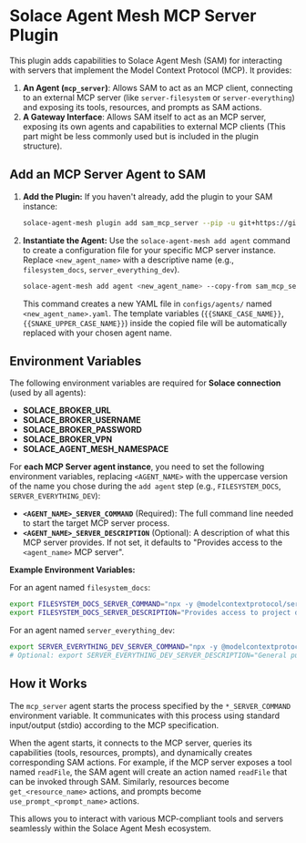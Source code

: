 # Solace Agent Mesh MCP Server Plugin

This plugin adds capabilities to Solace Agent Mesh (SAM) for interacting with servers that implement the Model Context Protocol (MCP). It provides:

1.  **An Agent (`mcp_server`)**: Allows SAM to act as an MCP client, connecting to an external MCP server (like `server-filesystem` or `server-everything`) and exposing its tools, resources, and prompts as SAM actions.
2.  **A Gateway Interface**: Allows SAM itself to act as an MCP server, exposing its own agents and capabilities to external MCP clients (This part might be less commonly used but is included in the plugin structure).

## Add an MCP Server Agent to SAM

1.  **Add the Plugin:**
    If you haven't already, add the plugin to your SAM instance:
    ```sh
    solace-agent-mesh plugin add sam_mcp_server --pip -u git+https://github.com/SolaceLabs/solace-agent-mesh-core-plugins#subdirectory=sam-mcp-server
    ```

2.  **Instantiate the Agent:**
    Use the `solace-agent-mesh add agent` command to create a configuration file for your specific MCP server instance. Replace `<new_agent_name>` with a descriptive name (e.g., `filesystem_docs`, `server_everything_dev`).
    ```sh
    solace-agent-mesh add agent <new_agent_name> --copy-from sam_mcp_server:mcp_server
    ```
    This command creates a new YAML file in `configs/agents/` named `<new_agent_name>.yaml`. The template variables (`{{SNAKE_CASE_NAME}}`, `{{SNAKE_UPPER_CASE_NAME}}`) inside the copied file will be automatically replaced with your chosen agent name.

## Environment Variables

The following environment variables are required for **Solace connection** (used by all agents):
- **SOLACE_BROKER_URL**
- **SOLACE_BROKER_USERNAME**
- **SOLACE_BROKER_PASSWORD**
- **SOLACE_BROKER_VPN**
- **SOLACE_AGENT_MESH_NAMESPACE**

For **each MCP Server agent instance**, you need to set the following environment variables, replacing `<AGENT_NAME>` with the uppercase version of the name you chose during the `add agent` step (e.g., `FILESYSTEM_DOCS`, `SERVER_EVERYTHING_DEV`):

- **`<AGENT_NAME>_SERVER_COMMAND`** (Required): The full command line needed to start the target MCP server process.
- **`<AGENT_NAME>_SERVER_DESCRIPTION`** (Optional): A description of what this MCP server provides. If not set, it defaults to "Provides access to the `<agent_name>` MCP server".

**Example Environment Variables:**

For an agent named `filesystem_docs`:
```bash
export FILESYSTEM_DOCS_SERVER_COMMAND="npx -y @modelcontextprotocol/server-filesystem /path/to/your/documents"
export FILESYSTEM_DOCS_SERVER_DESCRIPTION="Provides access to project documentation via MCP."
```

For an agent named `server_everything_dev`:
```bash
export SERVER_EVERYTHING_DEV_SERVER_COMMAND="npx -y @modelcontextprotocol/server-everything"
# Optional: export SERVER_EVERYTHING_DEV_SERVER_DESCRIPTION="General purpose MCP server for development."
```

## How it Works

The `mcp_server` agent starts the process specified by the `*_SERVER_COMMAND` environment variable. It communicates with this process using standard input/output (stdio) according to the MCP specification.

When the agent starts, it connects to the MCP server, queries its capabilities (tools, resources, prompts), and dynamically creates corresponding SAM actions. For example, if the MCP server exposes a tool named `readFile`, the SAM agent will create an action named `readFile` that can be invoked through SAM. Similarly, resources become `get_<resource_name>` actions, and prompts become `use_prompt_<prompt_name>` actions.

This allows you to interact with various MCP-compliant tools and servers seamlessly within the Solace Agent Mesh ecosystem.
